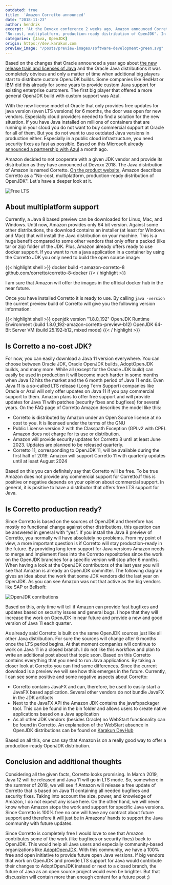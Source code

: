 ```yaml
---
outdated: true
title:  'Amazon Corretto announced'
date: "2018-11-23"
author: hendrik
excerpt: 'At the Devoxx conference 2 weeks ago, Amazon announced Corretto as a new player in the OpenJDK market. Next to companies like SAP, Oracle or Bellsoft, the cloud computing company now provides a custom OpenJDK build. On the website Amazon Corretto is described as 
"No-cost, multiplatform, production-ready distribution of OpenJDK". In this post I will have a deeper look at Corretto and explain why Amazon did this move.'
categories: [Java, OpenJDK]
origin: https://dev.karakun.com
preview_image: "/posts/preview-images/software-development-green.svg"
---
```

Based on the changes that Oracle announced a year ago about [the new release train and licenses of Java](/java/2018/06/25/java-releases.html) and the Oracle Java distributions it was completely obvious and only a matter of time when additional big players start to distribute custom OpenJDK builds. Some companies like RedHat or IBM did this already for some years to provide custom Java support for existing enterprise customers. The first big player that offered a more general OpenJDK build with custom support was Azul.

With the new license model of Oracle that only provides free updates for java version (even LTS versions) for 6 months, the door was open for new vendors. Especially cloud providers needed to find a solution for the new situation. If you have Java installed on millions of containers that are running in your cloud you do not want to buy commercial support at Oracle for all of them. But you do not want to use outdated Java versions in production either. Especially in a public cloud infrastructure, you need security fixes as fast as possible. Based on this Microsoft already [announced a partnership with Azul](https://azure.microsoft.com/en-us/blog/microsoft-and-azul-systems-bring-free-java-lts-support-to-azure/) a month ago.

Amazon decided to not cooperate with a given JDK vendor and provide its distribution as they have announced at Devoxx 2018. The Java distribution of Amazon is named Corretto. [On the product website](https://aws.amazon.com/de/corretto/), Amazon describes Corretto as a "No-cost, multiplatform, production-ready distribution of OpenJDK". Let's have a deeper look at it.

![Free LTS](/posts/2018-11-23-amazon-corretto/duke_ice.png)

## About multiplatform support

Currently, a Java 8 based preview can be downloaded for Linux, Mac, and Windows. Until now, Amazon provides only 64 bit version. Against some other distributions, the download contains an installer (at least for Windows and Mac) that will install the Java distribution on your machine. This is a huge benefit compared to some other vendors that only offer a packed (like tar or zip) folder of the JDK. Plus, Amazon already offers ready to use docker support. If you want to run a java application in a container by using the Corretto JDK you only need to build the open source image:

{{< highlight shell >}}
docker build -t amazon-corretto-8 github.com/corretto/corretto-8-docker
{{< / highlight >}}

I am sure that Amazon will offer the images in the official docker hub in the near future.

Once you have installed Corretto it is ready to use. By calling `java -version` the current preview build of Corretto will give you the following version information:

{{< highlight shell >}}
openjdk version "1.8.0_192"
OpenJDK Runtime Environment (build 1.8.0_192-amazon-corretto-preview-b12)
OpenJDK 64-Bit Server VM (build 25.192-b12, mixed mode)
{{< / highlight >}}

## Is Corretto a no-cost JDK?

For now, you can easily download a Java 11 version everywhere. You can choose between Oracle JDK, Oracle OpenJDK builds, AdoptOpenJDK builds, and many more. While all (except for the Oracle JDK build) can easily be used in production it will become much harder in some months when Java 12 hits the market and the 6 month period of Java 11 ends. Even Java 11 is a so-called LTS release (Long Term Support) companies like Oracle or Azul will only offer updates on Java 11 if you pay commercial support to them. Amazon plans to offer free support and will provide updates for Java 11 with patches (security fixes and bugfixes) for several years. On the FAQ page of Corretto Amazon describes the model like this:

* Corretto is distributed by Amazon under an Open Source license at no cost to you. It is licensed under the terms of the GNU
* Public License version 2 with the Classpath Exception (GPLv2 with CPE). Amazon does not charge for its use or distribution.
* Amazon will provide security updates for Corretto 8 until at least June 2023. Updates are planned to be released quarterly.
* Corretto 11, corresponding to OpenJDK 11, will be available during the first half of 2019. Amazon will support Corretto 11 with quarterly updates until at least August 2024

Based on this you can definitely say that Corretto will be free. To be true Amazon does not provide any commercial support for Corretto.If this is positive or negative depends on your opinion about commercial support. In general, it is positive to have a distributor that offers free LTS support for Java.

## Is Corretto production ready?

Since Corretto is based on the sources of OpenJDK and therefore has mostly no functional change against other distributions, this question can be answered in general with “yes”. If you install the Java 8 preview of Corretto, you normally will have absolutely no problems. From my point of view, a more important question is if Corretto will stay production-ready in the future. By providing long term support for Java versions Amazon needs to merge and implement fixes into the Corretto repositories since the work on the OpenJDK branches for a specific version will stop after 6 months. When having a look at the OpenJDK contributors of the last year you will see that Amazon is already an OpenJDK committer. The following diagram gives an idea about the work that some JDK vendors did the last year on OpenJDK. As you can see Amazon was not that active as the big vendors like SAP or Bellsoft:

![OpenJDK conributions](/posts/2018-11-23-amazon-corretto/diagramm.png)

Based on this, only time will tell if Amazon can provide fast bugfixes and updates based on security issues and general bugs. I hope that they will increase the work on OpenJDK in near future and provide a new and good version of Java 11 each quarter.

As already said Corretto is built on the same OpenJDK sources just like all other Java distribution. For sure the sources will change after 6 months once the LTS period begins. At that moment companies will continue to work on Java 11 in a closed branch. I do not like this workflow and plan to write an additional post about that topic soon. Based on this Corretto contains everything that you need to run Java applications. By taking a closer look at Corretto you can find some differences. Since the current download is a preview we will see how this emerges in the future. Currently, I can see some positive and some negative aspects about Corretto:

* Corretto contains JavaFX and can, therefore, be used to easily start a JavaFX based application. Several other vendors do not bundle JavaFX in the JDK artifacts
* Next to the JavaFX API the Amazon JDK contains the javafxpackager tool. This can be found in the bin folder and allows users to create native applications based on a Java application
* As all other JDK vendors (besides Oracle) no WebStart functionality can be found in Corretto. An explanation of the WebStart absence in OpenJDK distributions can be found on [Karakun DevHub](https://dev.karakun.com/webstart/)

Based on all this, one can say that Amazon is on a really good way to offer a production-ready OpenJDK distribution.

## Conclusion and additional thoughts

Considering all the given facts, Corretto looks promising. In March 2019, Java 12 will be released and Java 11 will go in LTS mode. So, somewhere in the summer of 2019, we will see if Amazon will release a free update of Corretto that is based on Java 11 containing all needed bugfixes and security fixes. Taking into account the size, power, and knowledge of Amazon, I do not expect any issue here. On the other hand, we will never know when Amazon stops the work and support for specific Java versions. Since Corretto is 100% free no one will have any contract about future support and therefore it will just be in Amazons' hands to support the Java community with future updates.

Since Corretto is completely free I would love to see that Amazon contributes some of the work (like bugfixes or security fixes) back to OpenJDK. This would help all Java users and especially community-based organizations like [AdoptOpenJDK](https://adoptopenjdk.net). With this community, we have a 100% free and open initiative to provide future open Java versions. If big vendors that work on OpenJDK and provide LTS support for Java would contribute their changes to AdoptOpenJDK instead or next to a closed branch, the future of Java as an open source project would even be brighter. But that discussion will contain more than enough content for a future post ;)
